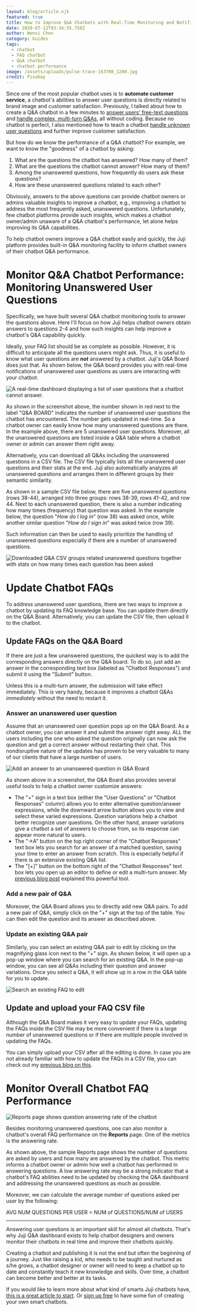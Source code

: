 ```yaml
---
layout: blog/article.njk
featured: true
title: How to Improve Q&A Chatbots with Real-Time Monitoring and Notification
date: 2020-07-12T03:34:55.758Z
author: Wenxi Chen
category: Guides
tags:
  - chatbot
  - FAQ chatbot
  - Q&A chatbot
  - chatbot performance
image: /assets/uploads/pulse-trace-163708_1280.jpg
credit: Pixabay
---
```

Since one of the most popular chatbot uses is to **automate customer service**, a chatbot's abilities to answer user questions is directly related to brand image and customer satisfaction.  Previously, I talked about how to create a Q&A chatbot in a few minutes to [answer users' free-text questions](https://juji.io/blog/building-a-smart-chatbot-in-a-few-minutes-to-answer-free-text-questions/) and [handle complex, multi-turn Q&As](https://juji.io/blog/how-to-make-your-chatbot-to-answer-non-trivial-questions/), all without coding. Because no chatbot is perfect, I also mentioned how to teach a chatbot [handle unknown user questions](https://juji.io/blog/question-recommendation/) and further improve customer satisfaction.  

But how do we know the performance of a Q&A chatbot?  For example, we want to know the "goodness" of a chatbot by asking:

1. What are the questions the chatbot has answered? How many of them?
2. What are the questions the chatbot cannot answer?  How many of them?
3. Among the unanswered questions, how frequently do users ask these questions? 
4. How are these unanswered questions related to each other? 

Obviously, answers to the above questions can provide chatbot owners or admins valuable insights to improve a chatbot, e.g., improving a chatbot to address the most frequently asked, unanswered questions. Unfortunately, few chatbot platforms provide such insights, which makes a chatbot owner/admin unaware of a Q&A chatbot's performance, let alone helps improving its Q&A capabilities.  

To help chatbot owners improve a Q&A chatbot easily and quickly, the Juji platform provides built-in Q&A monitoring facility to inform chatbot owners of their chatbot Q&A performance. 

# Monitor Q&A Chatbot Performance: Monitoring Unanswered User Questions

Specifically, we have built several Q&A chatbot monitoring tools to answer the questions above. Here I'll focus on how Juji helps chatbot owners obtain answers to questions 2-4 and how such insights can help improve a chatbot's Q&A capability quickly.

Ideally, your FAQ list should be as complete as possible. However, it is difficult to anticipate all the questions users might ask. Thus, it is useful to know what user questions are ***not*** answered by a chatbot. Juji's Q&A Board does just that. As shown below, the Q&A board provides you with real-time notifications of unanswered user questions as users are interacting with your chatbot. 

![A real-time dashboard displaying a list of user questions that a chatbot cannot answer.](/assets/uploads/screen-shot-2020-07-11-at-5.52.19-pm.png "Juji Q&A Board is a real-time dashboard that displays a list of unanswered user questions. ")

As shown in the screenshot above, the number shown in red next to the label "Q&A BOARD" indicates the number of unanswered user questions the chatbot has encountered. The number gets updated in real-time. So a chatbot owner can easily know how many unanswered questions are there. In the example above, there are 5 unanswered user questions. Moreover, all the unanswered questions are listed inside a Q&A table where a chatbot owner or admin can answer them right away.

Alternatively, you can download all Q&As including the unanswered questions in a CSV file. The CSV file typically lists all the unanswered user questions and their stats at the end. Juji also automatically analyzes all unanswered questions and arranges them in different groups by their semantic similarity. 

As shown in a sample CSV file below, there are five unanswered questions (rows 38-44), arranged into three groups: rows 38-39, rows 41-42, and row 44. Next to each unanswered question, there is also a number indicating how many times (frequency) that question was asked. In the example below, the question "*How do I log in*" (row 38) was asked once, while another similar question "*How do I sign in*" was asked twice (row 39). 

Such information can then be used to easily prioritize the handling of unanswered questions especially if there are a number of unanswered questions.  

![Downloaded Q&A CSV groups related unanswered questions together with stats on how many times each question has been asked](/assets/uploads/screen-shot-2020-06-30-at-10.01.17-pm.png "Downloaded Q&A CSV groups related unanswered questions together with stats on how many times each question has been asked")

# Update Chatbot FAQs

To address unanswered user questions, there are two ways to improve a chatbot by updating its FAQ knowledge base. You can update them directly on the Q&A Board. Alternatively, you can update the CSV file, then upload it to the chatbot.

## Update FAQs on the Q&A Board

If there are just a few unanswered questions, the quickest way is to add the corresponding answers directly on the Q&A board. To do so, just add an answer in the corresponding text box (labeled as "Chatbot Responses") and submit it using the "Submit" button. 

Unless this is a multi-turn answer, the submission will take effect immediately. This is very handy, because it improves a chatbot Q&As *immediately* without the need to restart it. 

### Answer an unanswered user question

Assume that an unanswered user question pops up on the Q&A Board. As a chatbot owner,  you can answer it and submit the answer right away. ALL the users including the one who asked the question originally can now ask the question and get a correct answer without restarting their chat. This nondisruptive nature of the updates has proven to be very valuable to many of our clients that have a large number of users.

![Add an answer to an unanswered question in Q&A Board](/assets/uploads/screen-shot-2020-07-13-at-9.04.45-pm-copy.png "Add an answer to an unanswered question in Q&A Board")

As shown above in a screenshot, the Q&A Board also provides several useful tools to help a chatbot owner customize answers:

* The "+" sign in a text box (either the "User Questions" or "Chatbot Responses" column) allows you to enter alternative question/answer expressions, while the downward arrow button allows you to view and select these varied expressions. Question variations help a chatbot better recognize user questions. On the other hand, answer variations give a chatbot a set of answers to choose from, so its response can appear more natural to users.
* The "→A" button on the top right corner of the "Chatbot Responses" text box lets you search for an answer of a matched question, saving your time to enter an answer from scratch.  This is especially helpful if there is an extensive existing Q&A list.
* The "\[+]" button on the bottom right of the "Chatbot Responses" text box lets you open up an editor to define or edit a multi-turn answer. My [previous blog post](https://juji.io/blog/how-to-make-your-chatbot-to-answer-non-trivial-questions/) explained this powerful tool.

### Add a new pair of Q&A

Moreover, the Q&A Board allows you to directly add new Q&A pairs. To add a new pair of Q&A, simply click on the "+" sign at the top of the table. You can then edit the question and its answer as described above. 

### Update an existing Q&A pair

Similarly, you can select an existing Q&A pair to edit by clicking on the magnifying glass icon next to the "+" sign. As shown below, it will open up a pop-up window where you can search for an existing Q&A. In the pop-up window, you can see all Q&As including their question and answer variations. Once you select a Q&A, it will show up in a row in the Q&A table for you to update.

![Search an existing FAQ to edit](/assets/uploads/screen-shot-2020-07-11-at-7.38.19-pm.png "Search an existing FAQ to edit")

## Update and upload your FAQ CSV file

Although the Q&A Board makes it very easy to update your FAQs, updating the FAQs inside the CSV file may be more convenient if there is a large number of unanswered questions or if there are multiple people involved in updating the FAQs. 

You can simply upload your CSV after all the editing is done. In case you are not already familiar with how to update the FAQs in a CSV file, you can check out my [previous blog on this](https://juji.io/blog/building-a-smart-chatbot-in-a-few-minutes-to-answer-free-text-questions/).

# Monitor Overall Chatbot FAQ Performance

![Reports page shows question answering rate of the chatbot](/assets/uploads/screen-shot-2020-07-13-at-10.16.33-pm.png "Reports page shows question answering rate of the chatbot")

Besides monitoring unanswered questions, one can also monitor a chatbot's overall FAQ performance on the **Reports** page. One of the metrics is the answering rate. 

As shown above,  the sample Reports page shows the number of questions are asked by users and how many are answered by the chatbot. This metric informs a chatbot owner or admin how well a chatbot has performed in answering questions. A low answering rate may be a strong indicator that a chatbot's FAQ abilities need to be updated by checking the Q&A dashboard and addressing the unanswered questions as much as possible. 

Moreover, we can calculate the average number of questions asked per user by the following:

AVG NUM QUESTIONS PER USER = NUM of QUESTIONS/NUM of USERS

- - -

Answering user questions is an important skill for almost all chatbots. That's why Juji Q&A dashboard exists to help chatbot designers and owners monitor their chatbots in real time and improve their chatbots quickly.

Creating a chatbot and publishing it is not the end but often the beginning of a journey. Just like raising a kid, who needs to be taught and nurtured as s/he grows, a chatbot designer or owner will need to keep a chatbot up to date and constantly teach it new knowledge and skills. Over time, a chatbot can become better and better at its tasks. 

If you would like to learn more about what kind of smarts Juji chatbots have, [this is a great article to start](https://juji.io/blog/where-is-artificial-intelligence-ai-how-to-make-a-chatbot-smart/). Or [sign up free](https://juji.io/signup) to have some fun of creating your own smart chatbots.